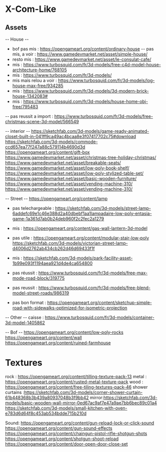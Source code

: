 # X-Com-Like

## Assets

-- House --
- bof pas mis : https://opengameart.org/content/ordinary-house
-- pas mis, a voir : https://www.gamedevmarket.net/asset/simple-house/
- resto mis : https://www.gamedevmarket.net/asset/le-consulat-cafe/
- mis : https://www.turbosquid.com/fr/3d-models/free-c4d-model-house-architecture-home/768105
- mis : https://www.turbosquid.com/fr/3d-models/
- mis mais relou a voir : https://www.turbosquid.com/fr/3d-models/log-house-max-free/934285
- mis : https://www.turbosquid.com/fr/3d-models/3d-modern-brick-house-1342083#
- mis : https://www.turbosquid.com/fr/3d-models/house-home-obj-free/795483


-- pas reussit a import : https://www.turbosquid.com/fr/3d-models/free-christmas-scene-3d-model/566549

-- interior --
https://sketchfab.com/3d-models/game-ready-animated-closet-built-in-041ff9ca49ac4bcaa8e3f07417702c75#download
https://sketchfab.com/3d-models/commode-ccd657ea77f247a88c579114b4690d3d
https://opengameart.org/content/gift-box
https://www.gamedevmarket.net/asset/christmas-tree-holiday-christmas/
https://www.gamedevmarket.net/asset/breakable-seats/
https://www.gamedevmarket.net/asset/low-poly-book-shelf/
https://www.gamedevmarket.net/asset/low-poly-stylized-table-set/
https://www.gamedevmarket.net/asset/basic-wooden-furniture/
https://www.gamedevmarket.net/asset/vending-machine-310/
https://www.gamedevmarket.net/asset/vending-machine-310/

-- Street --
https://opengameart.org/content/lamp
- pas telechargeable : https://sketchfab.com/3d-models/street-lamp-6addefc69e1c46e388d2a40dbebf1aa1lampadaire-low-poly-entasia-game-1a361d7ab0b24deb960f2c2fec2a1279
- mis : https://opengameart.org/content/gas-wall-lantern-3d-model
- pas utile : https://opengameart.org/content/modular-stair-low-poly
https://sketchfab.com/3d-models/victorian-street-lamp-d4006d2762ab434cb262d46d69433f1f
- mis : https://sketchfab.com/3d-models/park-facility-asset-1b99e093f1194aea921d4de4ca654800

- pas réussit : https://www.turbosquid.com/fr/3d-models/free-max-mode-road-block/319775
- pas reussit : https://www.turbosquid.com/fr/3d-models/free-blend-model-street-roads/986319
- pas bon format : https://opengameart.org/content/sketchup-simple-road-with-sidewalks-optimized-for-isometric-projection

-- Other --
caisse : https://www.turbosquid.com/fr/3d-models/container-3d-model-1405862

-- Bof --
https://opengameart.org/content/low-poly-rocks
https://opengameart.org/content/wall
https://opengameart.org/content/ruined-farmhouse

# Textures

rock : https://opengameart.org/content/tilling-texture-pack-13
metal : https://opengameart.org/content/rusted-metal-texture-pack
wood : https://opengameart.org/content/free-tiling-textures-pack-46
shower curtains :https://sketchfab.com/3d-models/corner-shower-curtain-61b448368b3b439a80937048b3f9bb42
mirror:https://sketchfab.com/3d-models/basic-wooden-wall-mirror-0ed67ac9af7e47a9ae7bb6bec89c01a4
https://sketchfab.com/3d-models/small-kitchen-with-oven-e783d6d64f8c453ab534bdde715b210d

Sound:
https://opengameart.org/content/gun-reload-lock-or-click-sound
https://opengameart.org/content/gun-sound-effects
https://opengameart.org/content/chaingun-pistol-rifle-shotgun-shots
https://opengameart.org/content/shotgun-shoot-reload
https://opengameart.org/content/door-open-door-close-set